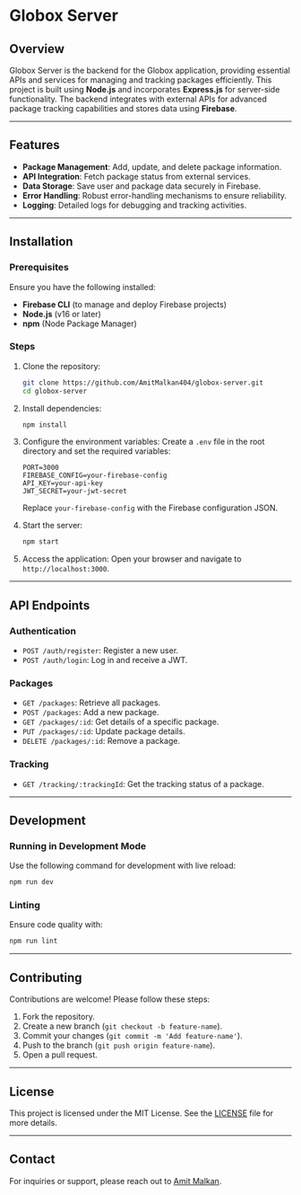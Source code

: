 # Globox Server

## Overview
Globox Server is the backend for the Globox application, providing essential APIs and services for managing and tracking packages efficiently. This project is built using **Node.js** and incorporates **Express.js** for server-side functionality. The backend integrates with external APIs for advanced package tracking capabilities and stores data using **Firebase**.

---

## Features
- **Package Management**: Add, update, and delete package information.
- **API Integration**: Fetch package status from external services.
- **Data Storage**: Save user and package data securely in Firebase.
- **Error Handling**: Robust error-handling mechanisms to ensure reliability.
- **Logging**: Detailed logs for debugging and tracking activities.

---

## Installation

### Prerequisites
Ensure you have the following installed:
- **Firebase CLI** (to manage and deploy Firebase projects)
- **Node.js** (v16 or later)
- **npm** (Node Package Manager)

### Steps
1. Clone the repository:
   ```bash
   git clone https://github.com/AmitMalkan404/globox-server.git
   cd globox-server
   ```

2. Install dependencies:
   ```bash
   npm install
   ```

3. Configure the environment variables:
   Create a `.env` file in the root directory and set the required variables:
   ```env
   PORT=3000
   FIREBASE_CONFIG=your-firebase-config
   API_KEY=your-api-key
   JWT_SECRET=your-jwt-secret
   ```

   Replace `your-firebase-config` with the Firebase configuration JSON.

4. Start the server:
   ```bash
   npm start
   ```

5. Access the application:
   Open your browser and navigate to `http://localhost:3000`.

---

## API Endpoints

### **Authentication**
- `POST /auth/register`: Register a new user.
- `POST /auth/login`: Log in and receive a JWT.

### **Packages**
- `GET /packages`: Retrieve all packages.
- `POST /packages`: Add a new package.
- `GET /packages/:id`: Get details of a specific package.
- `PUT /packages/:id`: Update package details.
- `DELETE /packages/:id`: Remove a package.

### **Tracking**
- `GET /tracking/:trackingId`: Get the tracking status of a package.

---

## Development
### Running in Development Mode
Use the following command for development with live reload:
```bash
npm run dev
```

### Linting
Ensure code quality with:
```bash
npm run lint
```

---

## Contributing
Contributions are welcome! Please follow these steps:
1. Fork the repository.
2. Create a new branch (`git checkout -b feature-name`).
3. Commit your changes (`git commit -m 'Add feature-name'`).
4. Push to the branch (`git push origin feature-name`).
5. Open a pull request.

---

## License
This project is licensed under the MIT License. See the [LICENSE](LICENSE) file for more details.

---

## Contact
For inquiries or support, please reach out to [Amit Malkan](mailto:amit.malkan404@example.com).
